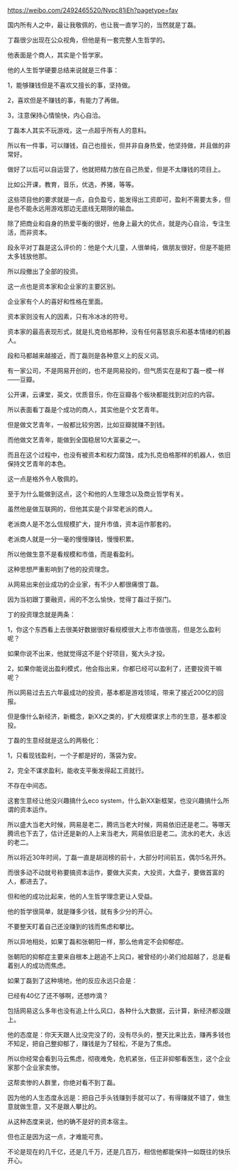 https://weibo.com/2492465520/Nvpc81iEh?pagetype=fav

国内所有人之中，最让我敬佩的，也让我一直学习的，当然就是丁磊。  
  
丁磊很少出现在公众视角，但他是有一套完整人生哲学的。  
  
他表面是个商人，其实是个哲学家。  
  
他的人生哲学硬要总结来说就是三件事：  
  
1，能够赚钱但是不喜欢又擅长的事，坚持做。  
  
2，喜欢但是不赚钱的事，有能力了再做。  
  
3，注意保持心情愉快，内心自洽。  
  
丁磊本人其实不玩游戏，这一点超乎所有人的意料。  
  
所以有一件事，可以赚钱，自己也擅长，但并非自身热爱，他坚持做，并且做的非常好。  
  
做好了以后可以自运营了，他就把精力放在自己热爱，但是不太赚钱的项目上。  
  
比如公开课，教育，音乐，优选，养猪，等等。  
  
这些项目他的要求就是一点，自负盈亏，能发得出工资即可，盈利不需要太多，但是也不能永远用游戏那边无底线无期限的输血。  
  
除了把商业和自身的热爱平衡的很好，他身上最大的优点，就是内心自洽，专注生活，而非资本。  
  
段永平对丁磊是这么评价的：他是个大儿童，人很单纯，做朋友很好，但是不能把太多钱放他那。  
  
所以段撤出了全部的投资。  
  
这一点也是资本家和企业家的主要区别。  
  
企业家有个人的喜好和性格在里面。  
  
资本家则没有人的因素，只有冷冰冰的符号。  
  
资本家的最高表现形式，就是扎克伯格那种，没有任何喜怒哀乐和基本情绪的机器人。  
  
段和马都越来越接近，而丁磊则是各种意义上的反义词。  
  
有一家公司，不是网易开创的，也不是网易投的，但气质实在是和丁磊一模一样——豆瓣。  
  
公开课，云课堂，英文，优质音乐，你在豆瓣各个板块都能找到对应的内容。  
  
所以表面看丁磊是个成功的商人，其实他是个文艺青年。  
  
但是做文艺青年，一般都比较穷困，比如豆瓣就赚不到钱。  
  
而他做文艺青年，能做到全国稳居10大富豪之一。  
  
而且在这个过程中，也没有被资本和权力腐蚀，成为扎克伯格那样的机器人，依旧保持文艺青年的本色。  
  
这一点是格外令人敬佩的。  
  
至于为什么能做到这点，这个和他的人生理念以及商业哲学有关。  
  
虽然他是做互联网的，但他其实是个非常老派的商人。  
  
老派商人是不怎么信规模扩大，提升市值，资本运作那套的。  
  
老派商人就是一分一毫的慢慢赚钱，慢慢积累。  
  
所以他做生意不是看规模和市值，而是看盈利。  
  
这种思想严重影响到了他的投资理念。  
  
从网易出来创业成功的企业家，有不少人都很痛恨丁磊。  
  
因为当初跟丁要融资，闹的不怎么愉快，觉得丁磊过于抠门。  
  
丁的投资理念就是两条：  
  
1，你这个东西看上去很美好数据很好看规模很大上市市值很高，但是怎么盈利呢？  
  
如果你说不出来，他就觉得这不是个好项目，冤大头才投。  
  
2，如果你能说出盈利模式，他会指出来，你都已经可以盈利了，还要投资干嘛呢？  
  
所以网易过去五六年最成功的投资，基本都是游戏领域，带来了接近200亿的回报。  
  
但是像什么新经济，新概念，新XX之类的，扩大规模谋求上市的生意，基本都没投。  
  
丁磊的生意经就是这么的两极化：  
  
1，只看现钱盈利，一个子都是好的，落袋为安。  
  
2，完全不谋求盈利，能收支平衡发得起工资就行。  
  
不存在中间态。  
  
这套生意经让他没兴趣搞什么eco system，什么新XX新框架，也没兴趣搞什么所谓的资本运作。  
  
所以盛大当老大时候，网易是老二，腾讯当老大时候，网易依旧还是老二。等哪天腾讯也下去了，估计还是新的人上来当老大，网易依旧是老二。流水的老大，永远的老二。  
  
所以将近30年时间，丁磊一直是胡润榜的前十，大部分时间前五，偶尔5名开外。  
  
而很多动不动就号称要搞资本运作，要做大买卖，大投资，大盘子，要做首富的人，都进去了。  
  
但和他的成功比起来，他的人生哲学理念更让人受益。  
  
他的哲学很简单，就是赚多少钱，就有多少分的开心。  
  
不要整天盯着自己还没赚到的钱而焦虑和攀比。  
  
所以异地相处，如果丁磊和张朝阳一样，那么他肯定不会抑郁症。  
  
张朝阳的抑郁症主要来自根本上趟追不上风口，被曾经的小弟们给超越了，总是看着别人的成功而焦虑。  
  
如果丁磊到了这种境地，他的反应永远只会是：  
  
已经有40亿了还不够啊，还想咋滴？  
  
包括网易这么多年也没有追上什么风口，各种什么大数据，云计算，新经济都没跟上。  
  
他的态度是：你天天跟人比没完没了的，没有尽头的，整天比来比去，赚再多钱也不知足，把自己整抑郁了，赚钱是为了轻松，不是为了焦虑。  
  
所以你经常会看到马云焦虑，彻夜难免，危机紧张，任正非抑郁看医生，这个企业家那个企业家卖惨。  
  
这帮卖惨的人群里，你绝对看不到丁磊。  
  
因为他的人生态度永远是：把自己手头钱赚到手就可以了，有得赚就不错了，做生意就做生意，又不是跟人攀比的。  
  
从这种态度来说，他的确不是好的资本宿主。  
  
但也正是因为这一点，才难能可贵。  
  
不论是现在的几千亿，还是几千万，还是几百万，相信他都能保持一如既往的快乐开心。